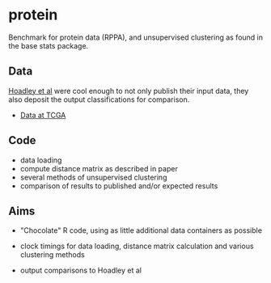 protein
==========
Benchmark for protein data (RPPA), and unsupervised clustering as found in the base stats package.


Data
-----------
<a href="http://www.cell.com/cell/abstract/S0092-8674(14)00876-9">Hoadley et al</a> were cool enough to not only publish their input data, they also deposit the output classifications for comparison.

- <a href="https://tcga-data.nci.nih.gov/docs/publications/TCGApancan_2014/">Data at TCGA</a>

Code
-----------
- data loading
- compute distance matrix as described in paper
- several methods of unsupervised clustering
- comparison of results to published and/or expected results

Aims
-----------
- "Chocolate" R code, using as little additional data containers as possible

- clock timings for data loading, distance matrix calculation and various clustering methods

- output comparisons to Hoadley et al
